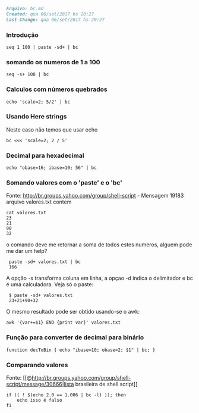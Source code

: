 ``` markdown
Arquivo: bc.md
Created: qua 06/set/2017 hs 20:27
Last Change: qua 06/set/2017 hs 20:27
```

### Introdução

    seq 1 100 | paste -sd+ | bc

### somando os numeros de 1 a 100

    seq -s+ 100 | bc

### Calculos com números quebrados

    echo 'scale=2; 5/2' | bc

### Usando Here strings
Neste caso não temos que usar echo

    bc <<< 'scale=2; 2 / 5'

### Decimal para hexadecimal

    echo "obase=16; ibase=10; 56" | bc

### Somando valores com o 'paste' e o 'bc'
Fonte: http://br.groups.yahoo.com/group/shell-script - Mensagem 19183
arquivo valores.txt contem

    cat valores.txt
    23
    21
    90
    32

o comando deve me retornar a soma de todos estes numeros, alguem pode
me dar um help?

     paste -sd+ valores.txt | bc
     166

A opção -s transforma coluna em linha, a opçao -d indica o
delimitador e bc é uma calculadora. Veja só o paste:

     $ paste -sd+ valores.txt
     23+21+90+32

O mesmo resultado pode ser obtido usando-se o awk:

    awk '{var+=$1} END {print var}' valores.txt

### Função para converter de decimal para binário

    function decToBin { echo "ibase=10; obase=2; $1" | bc; }

### Comparando valores
Fonte: [[@http://br.groups.yahoo.com/group/shell-script/message/30666|lista brasileira de shell script]]

    if (( ! $(echo 2.0 == 1.006 | bc -l) )); then
        echo isso é falso
    fi
